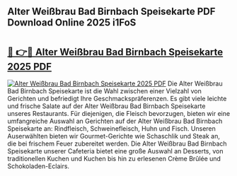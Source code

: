 ## Alter Weißbrau Bad Birnbach Speisekarte PDF Download Online 2025 i1FoS

# <h2><a href="http://gc928kx.nevu.top/?p=Alter+Wei%c3%9fbrau+Bad+Birnbach+Speisekarte">🔗 👉🔴 Alter Weißbrau Bad Birnbach Speisekarte 2025 PDF</a></h2>

[![Alter Weißbrau Bad Birnbach Speisekarte 2025 PDF](https://i.imgur.com/dBaPXMq.png)](http://gc928kx.nevu.top/?p=Alter+Wei%c3%9fbrau+Bad+Birnbach+Speisekarte)
Die Alter Weißbrau Bad Birnbach Speisekarte ist die Wahl zwischen einer Vielzahl von Gerichten und befriedigt Ihre Geschmackspräferenzen. Es gibt viele leichte und frische Salate auf der Alter Weißbrau Bad Birnbach Speisekarte unseres Restaurants. Für diejenigen, die Fleisch bevorzugen, bieten wir eine umfangreiche Auswahl an Gerichten auf der Alter Weißbrau Bad Birnbach Speisekarte an: Rindfleisch, Schweinefleisch, Huhn und Fisch. Unseren Auserwählten bieten wir Gourmet-Gerichte wie Schaschlik und Steak an, die bei frischem Feuer zubereitet werden. Die Alter Weißbrau Bad Birnbach Speisekarte unserer Cafeteria bietet eine große Auswahl an Desserts, von traditionellen Kuchen und Kuchen bis hin zu erlesenen Crème Brûlée und Schokoladen-Eclairs.
